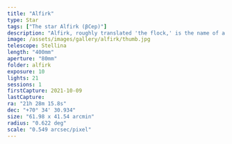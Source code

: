 ```yaml
---
title: "Alfirk"
type: Star
tags: ["The star Alfirk (βCep)"]
description: "Alfirk, roughly translated 'the flock,' is the name of a triple star system that is classified as β Cephei (Beta Cephei). It is a part of the outline of the Cepheus constellation. The main star is a blue subgiant and gives it the distinctive blue color."
image: /assets/images/gallery/alfirk/thumb.jpg
telescope: Stellina
length: "400mm"
aperture: "80mm"
folder: alfirk
exposure: 10
lights: 21
sessions: 1
firstCapture: 2021-10-09
lastCapture:
ra: "21h 28m 15.8s"
dec: "+70° 34' 30.934"
size: "61.98 x 41.54 arcmin"
radius: "0.622 deg"
scale: "0.549 arcsec/pixel"
---
```

